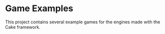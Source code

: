 # Game Examples
This project contains several example games for the engines made with the Cake framework.